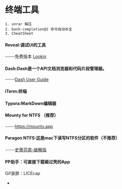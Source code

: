 

# 终端工具

```
1. unrar 解压
2. bash-completion@2 命令自动补全
3. CheatSheet
```



















#### Reveal:调试UI的工具

-----免费版本 [Lookin](https://lookin.work)



#### Dash:Dash是一个API文档浏览器和代码片段管理器。

-----[Dash User Guide](https://kapeli.com/dash_guide)

#### iTerm:终端

#### Typora:MarkDown编辑器



#### Mounty for NTFS  （推荐）

-----https://mounty.app

#### Paragon NTFS:这是mac下读写NTFS分区的软件（不推荐）

-----[史蒂芬周-破解版](http://www.sdifen.com/paragonntfs15553.html)

#### PP助手：可直接下载砸过壳的App



Gif录屏：LICEcap





-